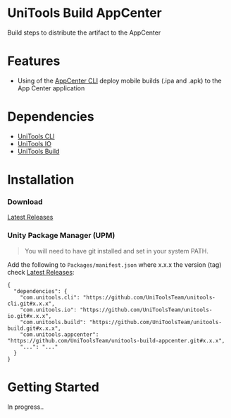 # UniTools Build AppCenter
Build steps to distribute the artifact to the AppCenter

# Features
- Using of the [AppCenter CLI](https://docs.microsoft.com/en-us/appcenter/cli/) deploy mobile builds (.ipa and .apk) to the App Center application

# Dependencies
- [UniTools CLI](https://github.com/UniToolsTeam/unitools-cli)
- [UniTools IO](https://github.com/UniToolsTeam/unitools-io)
- [UniTools Build](https://github.com/UniToolsTeam/unitools-build)

# Installation

### Download
[Latest Releases](../../releases/latest)

### Unity Package Manager (UPM)

> You will need to have git installed and set in your system PATH.

Add the following to `Packages/manifest.json` where x.x.x the version (tag) check [Latest Releases](../../releases/latest):

```
{
  "dependencies": {
    "com.unitools.cli": "https://github.com/UniToolsTeam/unitools-cli.git#x.x.x",
    "com.unitools.io": "https://github.com/UniToolsTeam/unitools-io.git#x.x.x",
    "com.unitools.build": "https://github.com/UniToolsTeam/unitools-build.git#x.x.x",
    "com.unitools.appcenter": "https://github.com/UniToolsTeam/unitools-build-appcenter.git#x.x.x",
    "...": "..."
  }
}
```

# Getting Started
In progress..
